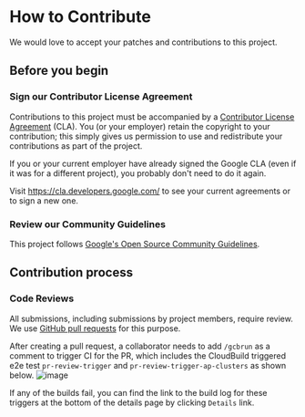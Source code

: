 # How to Contribute

We would love to accept your patches and contributions to this project.

## Before you begin

### Sign our Contributor License Agreement

Contributions to this project must be accompanied by a
[Contributor License Agreement](https://cla.developers.google.com/about) (CLA).
You (or your employer) retain the copyright to your contribution; this simply
gives us permission to use and redistribute your contributions as part of the
project.

If you or your current employer have already signed the Google CLA (even if it
was for a different project), you probably don't need to do it again.

Visit <https://cla.developers.google.com/> to see your current agreements or to
sign a new one.

### Review our Community Guidelines

This project follows [Google's Open Source Community
Guidelines](https://opensource.google/conduct/).

## Contribution process

### Code Reviews

All submissions, including submissions by project members, require review. We 
use [GitHub pull requests](https://docs.github.com/articles/about-pull-requests)
for this purpose.

After creating a pull request, a collaborator needs to add `/gcbrun` as a comment
to trigger CI for the PR, which includes the CloudBuild triggered e2e test
`pr-review-trigger` and `pr-review-trigger-ap-clusters` as shown below. 
![image](https://github.com/user-attachments/assets/6a759456-e1dd-4a3b-95da-84c9f2b8b053)

If any of the builds fail, you can find the link to the build log for these triggers at
the bottom of the details page by clicking `Details` link. 


